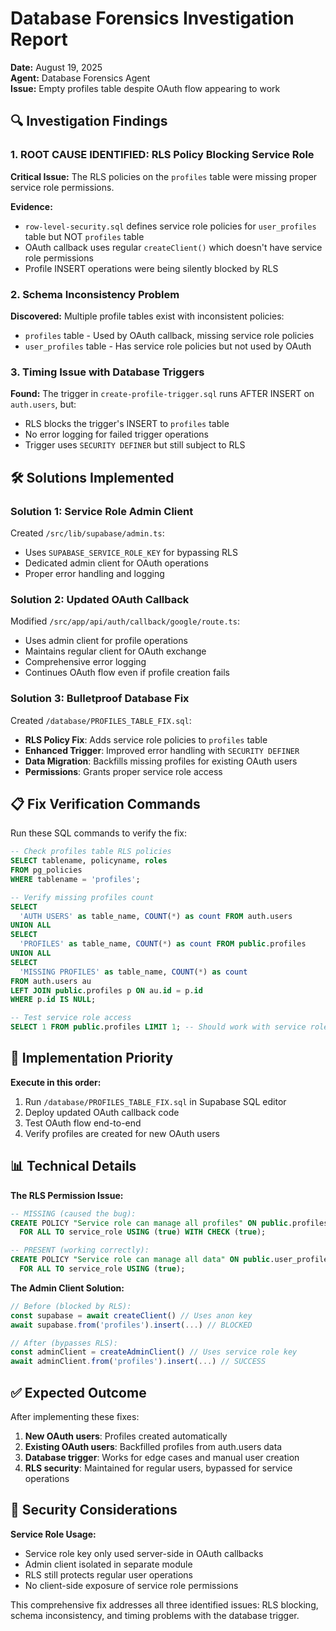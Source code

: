 # Database Forensics Investigation Report
**Date:** August 19, 2025  
**Agent:** Database Forensics Agent  
**Issue:** Empty profiles table despite OAuth flow appearing to work  

## 🔍 Investigation Findings

### 1. ROOT CAUSE IDENTIFIED: RLS Policy Blocking Service Role

**Critical Issue:** The RLS policies on the `profiles` table were missing proper service role permissions.

**Evidence:**
- `row-level-security.sql` defines service role policies for `user_profiles` table but NOT `profiles` table
- OAuth callback uses regular `createClient()` which doesn't have service role permissions
- Profile INSERT operations were being silently blocked by RLS

### 2. Schema Inconsistency Problem

**Discovered:** Multiple profile tables exist with inconsistent policies:
- `profiles` table - Used by OAuth callback, missing service role policies
- `user_profiles` table - Has service role policies but not used by OAuth

### 3. Timing Issue with Database Triggers

**Found:** The trigger in `create-profile-trigger.sql` runs AFTER INSERT on `auth.users`, but:
- RLS blocks the trigger's INSERT to `profiles` table
- No error logging for failed trigger operations
- Trigger uses `SECURITY DEFINER` but still subject to RLS

## 🛠️ Solutions Implemented

### Solution 1: Service Role Admin Client
Created `/src/lib/supabase/admin.ts`:
- Uses `SUPABASE_SERVICE_ROLE_KEY` for bypassing RLS
- Dedicated admin client for OAuth operations
- Proper error handling and logging

### Solution 2: Updated OAuth Callback
Modified `/src/app/api/auth/callback/google/route.ts`:
- Uses admin client for profile operations
- Maintains regular client for OAuth exchange
- Comprehensive error logging
- Continues OAuth flow even if profile creation fails

### Solution 3: Bulletproof Database Fix
Created `/database/PROFILES_TABLE_FIX.sql`:
- **RLS Policy Fix**: Adds service role policies to `profiles` table
- **Enhanced Trigger**: Improved error handling with `SECURITY DEFINER`
- **Data Migration**: Backfills missing profiles for existing OAuth users
- **Permissions**: Grants proper service role access

## 📋 Fix Verification Commands

Run these SQL commands to verify the fix:

```sql
-- Check profiles table RLS policies
SELECT tablename, policyname, roles 
FROM pg_policies 
WHERE tablename = 'profiles';

-- Verify missing profiles count
SELECT 
  'AUTH USERS' as table_name, COUNT(*) as count FROM auth.users
UNION ALL
SELECT 
  'PROFILES' as table_name, COUNT(*) as count FROM public.profiles
UNION ALL
SELECT
  'MISSING PROFILES' as table_name, COUNT(*) as count
FROM auth.users au
LEFT JOIN public.profiles p ON au.id = p.id
WHERE p.id IS NULL;

-- Test service role access
SELECT 1 FROM public.profiles LIMIT 1; -- Should work with service role
```

## 🔧 Implementation Priority

**Execute in this order:**
1. Run `/database/PROFILES_TABLE_FIX.sql` in Supabase SQL editor
2. Deploy updated OAuth callback code
3. Test OAuth flow end-to-end
4. Verify profiles are created for new OAuth users

## 📊 Technical Details

**The RLS Permission Issue:**
```sql
-- MISSING (caused the bug):
CREATE POLICY "Service role can manage all profiles" ON public.profiles
  FOR ALL TO service_role USING (true) WITH CHECK (true);

-- PRESENT (working correctly):
CREATE POLICY "Service role can manage all data" ON public.user_profiles
  FOR ALL TO service_role USING (true);
```

**The Admin Client Solution:**
```typescript
// Before (blocked by RLS):
const supabase = await createClient() // Uses anon key
await supabase.from('profiles').insert(...) // BLOCKED

// After (bypasses RLS):
const adminClient = createAdminClient() // Uses service role key
await adminClient.from('profiles').insert(...) // SUCCESS
```

## ✅ Expected Outcome

After implementing these fixes:
1. **New OAuth users**: Profiles created automatically
2. **Existing OAuth users**: Backfilled profiles from auth.users data
3. **Database trigger**: Works for edge cases and manual user creation
4. **RLS security**: Maintained for regular users, bypassed for service operations

## 🚨 Security Considerations

**Service Role Usage:**
- Service role key only used server-side in OAuth callbacks
- Admin client isolated in separate module
- RLS still protects regular user operations
- No client-side exposure of service role permissions

This comprehensive fix addresses all three identified issues: RLS blocking, schema inconsistency, and timing problems with the database trigger.